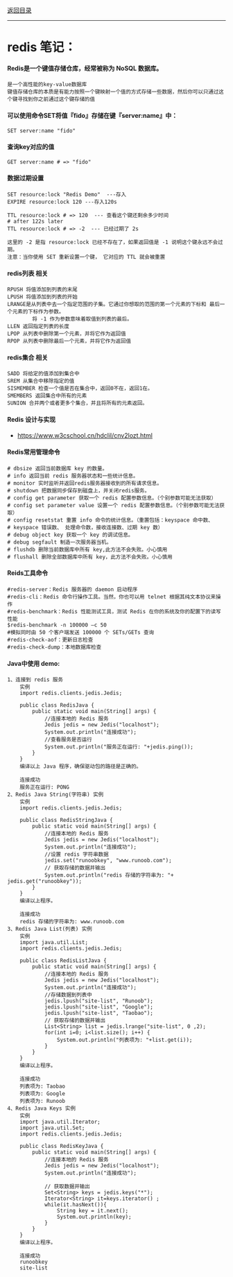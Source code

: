 <p>
    <a href="#" onclick="refreshCachedContent('redis')">返回目录</a>
</p>

---

# redis 笔记：

#### Redis是一个键值存储仓库，经常被称为 NoSQL 数据库。

	是一个高性能的key-value数据库
	键值存储仓库的本质是有能力按照一个键映射一个值的方式存储一些数据，然后你可以只通过这个键寻找到你之前通过这个键存储的值

#### 可以使用命令SET将值『fido』存储在键『server:name』中：

	SET server:name "fido"

#### 查询key对应的值

	GET server:name # => "fido"

#### 数据过期设置

	SET resource:lock "Redis Demo"  ---存入
	EXPIRE resource:lock 120 ---存入120s

	TTL resource:lock # => 120  --- 查看这个键还剩余多少时间
	# after 122s later
	TTL resource:lock # => -2  --- 已经过期了 2s
	
	这里的 -2 是指 resource:lock 已经不存在了，如果返回值是 -1 说明这个键永远不会过 期。
	注意：当你使用 SET 重新设置一个键， 它对应的 TTL 就会被重置

#### redis列表 相关

	RPUSH 将值添加到列表的末尾
	LPUSH 将值添加到列表的开始
	LRANGE是从列表中去一个指定范围的子集。它通过你想取的范围的第一个元素的下标和 最后一个元素的下标作为参数。
			将 -1 作为参数意味着取值到列表的最后。
	LLEN 返回指定列表的长度
	LPOP 从列表中删除第一个元素，并将它作为返回值
	RPOP 从列表中删除最后一个元素，并将它作为返回值

#### redis集合 相关

	SADD 将给定的值添加到集合中
	SREM 从集合中移除指定的值
	SISMEMBER 检查一个值是否在集合中，返回0不在，返回1在。
	SMEMBERS 返回集合中所有的元素
	SUNION 合并两个或者更多个集合，并且将所有的元素返回。

#### Redis 设计与实现

- <a href="https://www.w3cschool.cn/hdclil/cnv2lozt.html#" target="_blank">https://www.w3cschool.cn/hdclil/cnv2lozt.html </a>

#### Redis常用管理命令

    # dbsize 返回当前数据库 key 的数量。
    # info 返回当前 redis 服务器状态和一些统计信息。
    # monitor 实时监听并返回redis服务器接收到的所有请求信息。
    # shutdown 把数据同步保存到磁盘上，并关闭redis服务。
    # config get parameter 获取一个 redis 配置参数信息。（个别参数可能无法获取）
    # config set parameter value 设置一个 redis 配置参数信息。（个别参数可能无法获取）
    # config resetstat 重置 info 命令的统计信息。（重置包括：keyspace 命中数、
    # keyspace 错误数、 处理命令数，接收连接数、过期 key 数）
    # debug object key 获取一个 key 的调试信息。
    # debug segfault 制造一次服务器当机。
    # flushdb 删除当前数据库中所有 key,此方法不会失败。小心慎用
    # flushall 删除全部数据库中所有 key，此方法不会失败。小心慎用

#### Reids工具命令

    #redis-server：Redis 服务器的 daemon 启动程序
    #redis-cli：Redis 命令行操作工具。当然，你也可以用 telnet 根据其纯文本协议来操作
    #redis-benchmark：Redis 性能测试工具，测试 Redis 在你的系统及你的配置下的读写性能
    $redis-benchmark -n 100000 –c 50
    #模拟同时由 50 个客户端发送 100000 个 SETs/GETs 查询
    #redis-check-aof：更新日志检查
    #redis-check-dump：本地数据库检查

#### Java中使用 demo:

    1、连接到 redis 服务
        实例
        import redis.clients.jedis.Jedis;
         
        public class RedisJava {
            public static void main(String[] args) {
                //连接本地的 Redis 服务
                Jedis jedis = new Jedis("localhost");
                System.out.println("连接成功");
                //查看服务是否运行
                System.out.println("服务正在运行: "+jedis.ping());
            }
        }
        编译以上 Java 程序，确保驱动包的路径是正确的。

        连接成功
        服务正在运行: PONG
    2、Redis Java String(字符串) 实例
        实例
        import redis.clients.jedis.Jedis;
         
        public class RedisStringJava {
            public static void main(String[] args) {
                //连接本地的 Redis 服务
                Jedis jedis = new Jedis("localhost");
                System.out.println("连接成功");
                //设置 redis 字符串数据
                jedis.set("runoobkey", "www.runoob.com");
                // 获取存储的数据并输出
                System.out.println("redis 存储的字符串为: "+ jedis.get("runoobkey"));
            }
        }
        编译以上程序。

        连接成功
        redis 存储的字符串为: www.runoob.com
    3、Redis Java List(列表) 实例
        实例
        import java.util.List;
        import redis.clients.jedis.Jedis;
         
        public class RedisListJava {
            public static void main(String[] args) {
                //连接本地的 Redis 服务
                Jedis jedis = new Jedis("localhost");
                System.out.println("连接成功");
                //存储数据到列表中
                jedis.lpush("site-list", "Runoob");
                jedis.lpush("site-list", "Google");
                jedis.lpush("site-list", "Taobao");
                // 获取存储的数据并输出
                List<String> list = jedis.lrange("site-list", 0 ,2);
                for(int i=0; i<list.size(); i++) {
                    System.out.println("列表项为: "+list.get(i));
                }
            }
        }
        编译以上程序。

        连接成功
        列表项为: Taobao
        列表项为: Google
        列表项为: Runoob
    4、Redis Java Keys 实例
        实例
        import java.util.Iterator;
        import java.util.Set;
        import redis.clients.jedis.Jedis;
         
        public class RedisKeyJava {
            public static void main(String[] args) {
                //连接本地的 Redis 服务
                Jedis jedis = new Jedis("localhost");
                System.out.println("连接成功");
         
                // 获取数据并输出
                Set<String> keys = jedis.keys("*"); 
                Iterator<String> it=keys.iterator() ;   
                while(it.hasNext()){   
                    String key = it.next();   
                    System.out.println(key);   
                }
            }
        }
        编译以上程序。

        连接成功
        runoobkey
        site-list
